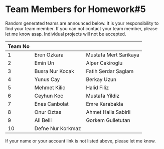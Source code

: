 ﻿# Team Members for Homework#5

Random generated teams are announced below. It is your responsibility to find your team member.
If you can not contact your team member, please let me know asap. Individual projects will not be accepted.

| Team No 	|              	|                 	|
|---------	|--------------	|-----------------	|
| 1       	|     Eren Ozkara     	  |Mustafa Mert Sarikaya
| 2       	|      Emin Un    	|Alper Cakiroglu
| 3       	|     Busra Nur Kocak       	|Fatih Serdar Saglam
| 4       	|    Yunus Cay    	|Berkay Uzun
| 5       	|     Mehmet Kilic 	| Halid Filiz
| 6       	|      Ceyhun Koc    	|Mustafa Yildiz
| 7       	|   Enes Canbolat 	|Emre Karabakla
| 8       	|     Onur Oztas  	|Ahmet Halis Sabirli
| 9       	|     Ali Belli| Gorkem Gulletutan
| 10       	|   Defne Nur Korkmaz	|



If your name or your account link is not listed above, please let me know.
